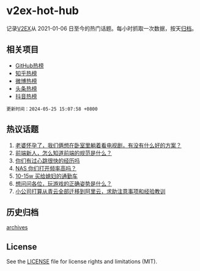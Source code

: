 # v2ex-hot-hub

 记录[V2EX](https://www.v2ex.com/)从 2021-01-06 日至今的热门话题。每小时抓取一次数据，按天[归档](archives)。
 
 ## 相关项目

- [GitHub热榜](https://github.com/lonnyzhang423/github-hot-hub)
- [知乎热榜](https://github.com/lonnyzhang423/zhihu-hot-hub)
- [微博热榜](https://github.com/lonnyzhang423/weibo-hot-hub)
- [头条热榜](https://github.com/lonnyzhang423/toutiao-hot-hub)
- [抖音热榜](https://github.com/lonnyzhang423/douyin-hot-hub)


 `更新时间：2024-05-25 15:07:58 +0800`

## 热议话题

1. [老婆怀孕了，我们俩想在卧室里躺着看电视剧，有没有什么好的方案？](https://www.v2ex.com/t/1043700)
1. [前端新人，怎么知道前端的规范是什么？](https://www.v2ex.com/t/1043799)
1. [你们有过心跳很快的经历吗](https://www.v2ex.com/t/1043838)
1. [NAS 你们打开频率高吗？](https://www.v2ex.com/t/1043644)
1. [10-15w 买给媳妇的通勤车](https://www.v2ex.com/t/1043804)
1. [想问问各位，玩游戏的正确姿势是什么？](https://www.v2ex.com/t/1043742)
1. [小公司打算从青云全部迁移到阿里云，求助注意事项和经验教训](https://www.v2ex.com/t/1043651)

## 历史归档

[archives](archives)

## License

See the [LICENSE](LICENSE) file for license rights and limitations (MIT).
